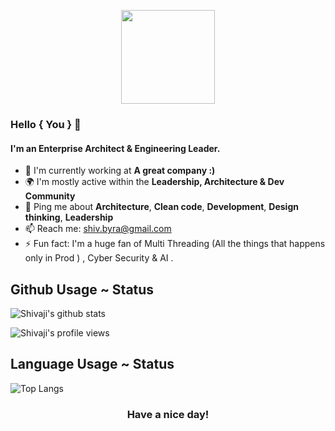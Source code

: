 
<p align="center">
<img src="https://raw.githubusercontent.com/PokeAPI/sprites/master/sprites/pokemon/108.png" width="150" height="150">

### Hello { You } 👋

#### I'm an Enterprise Architect & Engineering Leader.

- 🏢 I'm currently working at **A great company :)**
- 🌍 I'm mostly active within the **Leadership, Architecture & Dev Community**
- 💬 Ping me about **Architecture**, **Clean code**,  **Development**, **Design thinking**, **Leadership**
- 📫 Reach me: [shiv.byra@gmail.com](mailto:shiv.byra@gmail.com)
- ⚡️ Fun fact: I'm a huge fan of Multi Threading (All the things that happens only in Prod ) , Cyber Security & AI .

## Github Usage ~ Status 
![Shivaji's github stats](https://github-readme-stats.vercel.app/api?username=byrash&show_icons=true&hide_border=true&theme=dark&private=true)   

![Shivaji's profile views](https://komarev.com/ghpvc/?username=byrash&&style=flat-square")

## Language Usage ~ Status
![Top Langs](https://github-readme-stats.vercel.app/api/top-langs/?username=byrash&layout=compact&theme=dark&show_icons=true&hide_border=true&private=true)

</p>
<h3 align="center">Have a nice day!</h3>
